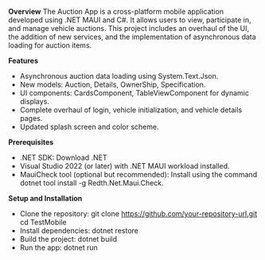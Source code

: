 **Overview** 
The Auction App is a cross-platform mobile application developed using .NET MAUI and C#. It allows users to view, participate in, and manage vehicle auctions. 
This project includes an overhaul of the UI, the addition of new services, and the implementation of asynchronous data loading for auction items.

**Features**
  - Asynchronous auction data loading using System.Text.Json.
  - New models: Auction, Details, OwnerShip, Specification.
  - UI components: CardsComponent, TableViewComponent for dynamic displays.
  - Complete overhaul of login, vehicle initialization, and vehicle details pages.
  - Updated splash screen and color scheme.

**Prerequisites**
 - .NET SDK: Download .NET
 - Visual Studio 2022 (or later) with .NET MAUI workload installed.
 - MauiCheck tool (optional but recommended): Install using the command dotnet tool install -g Redth.Net.Maui.Check.

**Setup and Installation**
 - Clone the repository: git clone https://github.com/your-repository-url.git cd TestMobile
 - Install dependencies: dotnet restore
 - Build the project: dotnet build
 - Run the app: dotnet run
